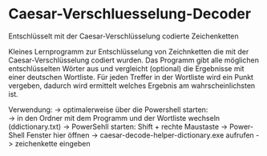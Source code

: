 # Caesar-Verschluesselung-Decoder
Entschlüsselt mit der Caesar-Verschlüsselung codierte Zeichenketten

Kleines Lernprogramm zur Entschlüsselung von Zeichnketten die mit der Caesar-Verschlüsselung codiert wurden. 
Das Programm gibt alle möglichen entschlüsselten Wörter aus und vergleicht (optional) die Ergebnisse mit einer deutschen Wortliste. 
Für jeden Treffer in der Wortliste wird ein Punkt vergeben, dadurch wird ermittelt welches Ergebnis am wahrscheinlichsten ist.

Verwendung:
-> optimalerweise über die Powershell starten:<br>
-> in den Ordner mit dem Programm und der Wortliste wechseln (ddictionary.txt)
-> PowerSehll starten: Shift + rechte Maustaste -> Power-Shell Fenster hier öffnen
-> caesar-decode-helper-dictionary.exe aufrufen
-> zeichenkette eingeben
